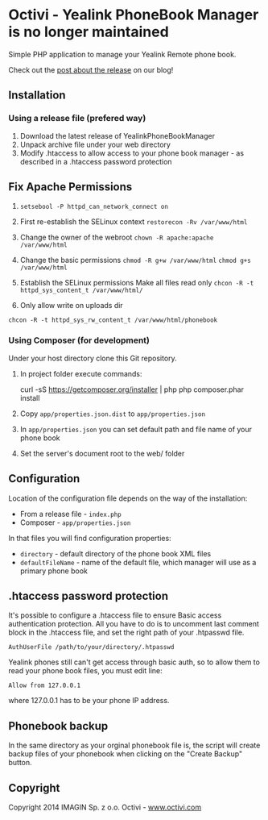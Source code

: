 Octivi - Yealink PhoneBook Manager is no longer maintained
=============================================

Simple PHP application to manage your Yealink Remote phone book.

Check out the [post about the release](http://labs.octivi.com/yealink-phone-book-manager-released/) on our blog!

Installation
---------------------------------------------

### Using a release file (prefered way)

1. Download the latest release of YealinkPhoneBookManager
2. Unpack archive file under your web directory
3. Modify .htaccess to allow access to your phone book manager - as described in a .htaccess password protection

Fix Apache Permissions
---------------------------------------------
1. `setsebool -P httpd_can_network_connect on`

2. First re-establish the SELinux context
 `restorecon -Rv /var/www/html`

3. Change the owner of the webroot
 `chown -R apache:apache /var/www/html`

4. Change the basic permissions
 `chmod -R g+w /var/www/html`
 `chmod g+s /var/www/html`

5. Establish the SELinux permissions
Make all files read only
 `chcon -R -t httpd_sys_content_t /var/www/html/`

6. Only allow write on uploads dir

 `chcon -R -t httpd_sys_rw_content_t /var/www/html/phonebook`



### Using Composer (for development)

Under your host directory clone this Git repository.

1. In project folder execute commands:

    curl -sS https://getcomposer.org/installer | php
    php composer.phar install

2. Copy `app/properties.json.dist` to `app/properties.json`
3. In `app/properties.json` you can set default path and file name of your phone book
4. Set the server's document root to the web/ folder

Configuration
---------------------------------------------

Location of the configuration file depends on the way of the installation:

* From a release file - `index.php`
* Composer - `app/properties.json`

In that files you will find configuration properties:

* `directory` - default directory of the phone book XML files
* `defaultFileName` - name of the default file, which manager will use as a primary phone book


.htaccess password protection
---------------------------------------------

It's possible to configure a .htaccess file to ensure Basic access authentication protection. All you have to do is to uncomment
last comment block in the .htaccess file, and set the right path of your .htpasswd file.

    AuthUserFile /path/to/your/directory/.htpasswd

Yealink phones still can't get access through basic auth, so to allow them to read your phone book files, you must edit line:

    Allow from 127.0.0.1

where 127.0.0.1 has to be your phone IP address.


Phonebook backup
---------------------------------------------

In the same directory as your orginal phonebook file is, the script will create backup files of your phonebook when clicking on the "Create Backup" button.


Copyright
---------------------------------------------

Copyright 2014 IMAGIN Sp. z o.o.
Octivi - www.octivi.com
